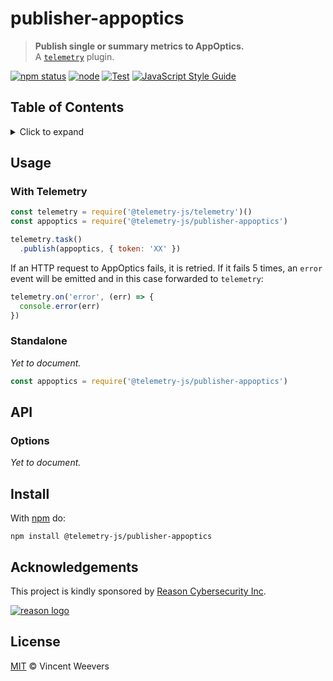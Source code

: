 # publisher-appoptics

> **Publish single or summary metrics to AppOptics.**  
> A [`telemetry`](https://github.com/telemetry-js/telemetry) plugin.

[![npm status](http://img.shields.io/npm/v/telemetry-js/publisher-appoptics.svg)](https://www.npmjs.org/package/@telemetry-js/publisher-appoptics)
[![node](https://img.shields.io/node/v/@telemetry-js/publisher-appoptics.svg)](https://www.npmjs.org/package/@telemetry-js/publisher-appoptics)
[![Test](https://github.com/telemetry-js/publisher-appoptics/workflows/Test/badge.svg?branch=main)](https://github.com/telemetry-js/publisher-appoptics/actions)
[![JavaScript Style Guide](https://img.shields.io/badge/code_style-standard-brightgreen.svg)](https://standardjs.com)

## Table of Contents

<details><summary>Click to expand</summary>

- [Usage](#usage)
  - [With Telemetry](#with-telemetry)
  - [Standalone](#standalone)
- [API](#api)
  - [Options](#options)
- [Install](#install)
- [Acknowledgements](#acknowledgements)
- [License](#license)

</details>

## Usage

### With Telemetry

```js
const telemetry = require('@telemetry-js/telemetry')()
const appoptics = require('@telemetry-js/publisher-appoptics')

telemetry.task()
  .publish(appoptics, { token: 'XX' })
```

If an HTTP request to AppOptics fails, it is retried. If it fails 5 times, an `error` event will be emitted and in this case forwarded to `telemetry`:

```js
telemetry.on('error', (err) => {
  console.error(err)
})
```

### Standalone

_Yet to document._

```js
const appoptics = require('@telemetry-js/publisher-appoptics')
```

## API

### Options

_Yet to document._

## Install

With [npm](https://npmjs.org) do:

```
npm install @telemetry-js/publisher-appoptics
```

## Acknowledgements

This project is kindly sponsored by [Reason Cybersecurity Inc](https://reasonsecurity.com).

[![reason logo](https://cdn.reasonsecurity.com/github-assets/reason_signature_logo.png)](https://reasonsecurity.com)

## License

[MIT](LICENSE) © Vincent Weevers
